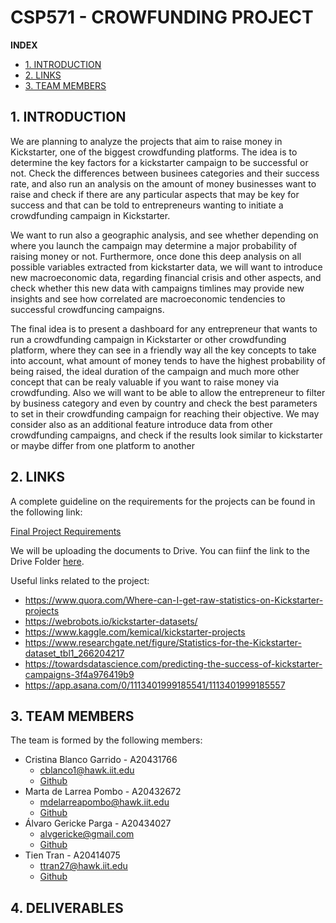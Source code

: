 # CSP571 - CROWFUNDING PROJECT

**INDEX**

- [1. INTRODUCTION](#id1)
- [2. LINKS](#id2)
- [3. TEAM MEMBERS](#id3)

## 1. INTRODUCTION <a id="id1"></a>

We are planning to analyze the projects that aim to raise money in Kickstarter, one of the biggest crowdfunding platforms. The idea is to determine the key factors for a kickstarter campaign to be successful or not. Check the differences between businees categories and their success rate, and also run an analysis on the amount of money businesses want to raise and check if there are any particular aspects that may be key for success and that can be told to entrepreneurs wanting to initiate a crowdfunding campaign in Kickstarter.

We want to run also a geographic analysis, and see whether depending on where you launch the campaign may determine a major probability of raising money or not. Furthermore, once done this deep analysis on all possible variables extracted from kickstarter data, we will want to introduce new macroeconomic data, regarding financial crisis and other aspects, and check whether this new data with campaigns timlines may provide new insights and see how correlated are macroeconomic tendencies to successful crowdfuncing campaigns.

The final idea is to present a dashboard for any entrepreneur that wants to run a crowdfunding campaign in Kickstarter or other crowdfunding platform, where they can see in a friendly way all the key concepts to take into account, what amount of money tends to have the highest probability of being raised, the ideal duration of the campaign and much more other concept that can be realy valuable if you want to raise money via crowdfunding. Also we will want to be able to allow the entrepreneur to filter by business category and even by country and check the best parameters to set in their crowdfunding campaign for reaching their objective. We may consider also as an additional feature introduce data from other crowdfunding campaigns, and check if the results look similar to kickstarter or maybe differ from one platform to another

## 2. LINKS<a id="id2"></a>

A complete guideline on the requirements for the projects can be found in the following link:

[Final Project Requirements](./CSP-MATH_571_Final_Project_Sp19.pdf)

We will be uploading the documents to Drive. You can fiinf the link to the Drive Folder [here](https://drive.google.com/drive/u/1/folders/1Eycu2f__qeFFGDdiV8baRkvSapLz80zj).

Useful links related to the project:

* <https://www.quora.com/Where-can-I-get-raw-statistics-on-Kickstarter-projects>
* <https://webrobots.io/kickstarter-datasets/>
* <https://www.kaggle.com/kemical/kickstarter-projects>
* <https://www.researchgate.net/figure/Statistics-for-the-Kickstarter-dataset_tbl1_266204217>
* <https://towardsdatascience.com/predicting-the-success-of-kickstarter-campaigns-3f4a976419b9>
* <https://app.asana.com/0/1113401999185541/1113401999185557> 

## 3. TEAM MEMBERS<a id="id2"></a>

The team is formed by the following members:

* Cristina Blanco Garrido - A20431766
    - <cblanco1@hawk.iit.edu>
    - [Github](https://github.com/crisblancog)
* Marta de Larrea Pombo - A20432672
    - <mdelarreapombo@hawk.iit.edu>
    - [Github](https://github.com/mlpombo)
* Álvaro Gericke Parga - A20434027
    - <alvgericke@gmail.com>
    - [Github](https://github.com/agericke)
* Tien Tran - A20414075
    - <ttran27@hawk.iit.edu>
    - [Github](https://github.com/crtien)

## 4. DELIVERABLES<a id="id3"></a>
